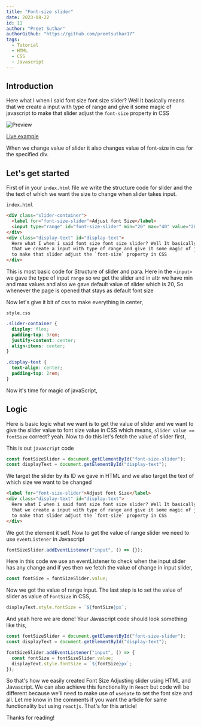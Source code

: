 ```yaml
---
title: "Font-size slider"
date: 2023-08-22
id: 11
author: "Preet Suthar"
authorGithub: "https://github.com/preetsuthar17"
tags:
  - Tutorial
  - HTML
  - CSS
  - Javascript
---
```


## Introduction

Here what I when i said font size font size slider? Well It basically means that we create a input with type of range and give it some magic of javascript to make that slider adjust the `font-size` property in CSS

![Preview](https://dev-to-uploads.s3.amazonaws.com/uploads/articles/svp8h4dat2owq00t71zp.png)

[Live example](https://codepen.io/preetsuthar17/pen/BavyObj)

When we change value of slider it also changes value of font-size in css for the specified div.

## Let's get started

First of in your `index.html` file we write the structure code for slider and the the text of which we want the size to change when slider takes input.

`index.html`

```html
<div class="slider-container">
  <label for="font-size-slider">Adjust font Size</label>
  <input type="range" id="font-size-slider" min="20" max="40" value="20" />
</div>
<div class="display-text" id="display-text">
  Here what I when i said font size font size slider? Well It basically means
  that we create a input with type of range and give it some magic of javascript
  to make that slider adjust the `font-size` property in CSS
</div>
```

This is most basic code for Structure of slider and para. Here in the `<input>` we gave the type of input `range` so we get the slider and in attr we have min and max values and also we gave default value of slider which is 20, So whenever the page is opened that stays as default font size

Now let's give it bit of css to make everything in center,

`style.css`

```css
.slider-container {
  display: flex;
  padding-top: 3rem;
  justify-content: center;
  align-items: center;
}

.display-text {
  text-align: center;
  padding-top: 2rem;
}
```

Now it's time for magic of javaScript,

## Logic

Here is basic logic what we want is to get the value of slider and we want to give the slider value to font size value in CSS which means, `slider value == fontSize` correct? yeah. Now to do this let's fetch the value of slider first,

This is out `javascript` code

```javaScript
const fontSizeSlider = document.getElementById("font-size-slider");
const displayText = document.getElementById("display-text");
```

We target the slider by its ID we gave in HTML and we also target the text of which size we want to be changed

```html
<label for="font-size-slider">Adjust font Size</label>
<div class="display-text" id="display-text">
  Here what I when i said font size font size slider? Well It basically means
  that we create a input with type of range and give it some magic of javascript
  to make that slider adjust the `font-size` property in CSS
</div>
```

We got the element it self. Now to get the value of range slider we need to use `eventListener` in Javascript

```javascript
fontSizeSlider.addEventListener("input", () => {});
```

Here in this code we use an eventListener to check when the input slider has any change and if yes then we fetch the value of change in input slider,

```javascript
const fontSize = fontSizeSlider.value;
```

Now we got the value of range input. The last step is to set the value of slider as value of `FontSize` in CSS,

```javascript
displayText.style.fontSize = `${fontSize}px`;
```

And yeah here we are done! Your Javascript code should look something like this,

```javascript
const fontSizeSlider = document.getElementById("font-size-slider");
const displayText = document.getElementById("display-text");

fontSizeSlider.addEventListener("input", () => {
  const fontSize = fontSizeSlider.value;
  displayText.style.fontSize = `${fontSize}px`;
});
```

So that's how we easily created Font Size Adjusting slider using HTML and Javascript. We can also achieve this functionality in `React` but code will be different because we'll need to make use of `useSate` to set the font size and all. Let me know in the comments if you want the article for same functionality but using `reactjs`. That's for this article!

Thanks for reading!
